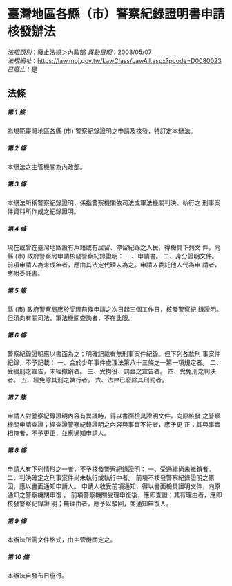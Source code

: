 # 臺灣地區各縣（市）警察紀錄證明書申請核發辦法

*法規類別*：廢止法規＞內政部
*異動日期*：2003/05/07  
*法規網址*：https://law.moj.gov.tw/LawClass/LawAll.aspx?pcode=D0080023
*已廢止*：是


## 法條
##### 第 1 條
為規範臺灣地區各縣 (市) 警察紀錄證明之申請及核發，特訂定本辦法。


##### 第 2 條
本辦法之主管機關為內政部。


##### 第 3 條
本辦法所稱警察紀錄證明，係指警察機關依司法或軍法機關判決、執行之
刑事案件資料所作成之紀錄證明。


##### 第 4 條
現在或曾在臺灣地區設有戶籍或有居留、停留紀錄之人民，得檢具下列文
件，向縣 (市) 政府警察局申請核發警察紀錄證明：
一、申請書。
二、身分證明文件。
前項申請人為未成年者，應由其法定代理人為之。申請人委託他人代為申
請者，應附委託書。


##### 第 5 條
縣 (市) 政府警察局應於受理前條申請之次日起三個工作日，核發警察紀
錄證明。
但須向有關司法、軍法機關查詢者，不在此限。


##### 第 6 條
警察紀錄證明應以書面為之；明確記載有無刑事案件紀錄。但下列各款刑
事案件紀錄，不予記載：
一、合於少年事件處理法第八十三條之一第一項規定者。
二、受緩刑之宣告，未經撤銷者。
三、受拘役、罰金之宣告者。
四、受免刑之判決者。
五、經免除其刑之執行者。
六、法律已廢除其刑罰者。


##### 第 7 條
申請人對警察紀錄證明內容有異議時，得以書面檢具證明文件，向原核發
之警察機關申請查證；經查證警察紀錄證明之內容與事實不符者，應予更
正；其與事實相符者，不予更正，並應通知申請人。


##### 第 8 條
申請人有下列情形之一者，不予核發警察紀錄證明：
一、受通緝尚未撤銷者。
二、判決確定之刑事案件尚未執行或執行中者。
前項不核發警察紀錄證明之原因，應以書面通知申請人。
申請人收受前項通知，得以書面檢具證明文件，向原通知之警察機關申復
。
前項警察機關受理申復後，應即查證；其有理由者，應即核發警察紀錄證
明；無理由者，應予以駁回，並通知申復人。


##### 第 9 條
本辦法所需文件格式，由主管機關定之。


##### 第 10 條
本辦法自發布日施行。



